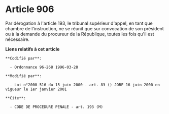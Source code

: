 # Article 906

Par dérogation à l'article 193, le tribunal supérieur d'appel, en tant que chambre de l'instruction, ne se réunit que sur
convocation de son président ou à la demande du procureur de la République, toutes les fois qu'il est nécessaire.

**Liens relatifs à cet article**

	**Codifié par**:

	  - Ordonnance 96-268 1996-03-28

	**Modifié par**:

	  - Loi n°2000-516 du 15 juin 2000 - art. 83 () JORF 16 juin 2000 en vigueur le 1er janvier 2001

	**Cite**:

	  - CODE DE PROCEDURE PENALE - art. 193 (M)
